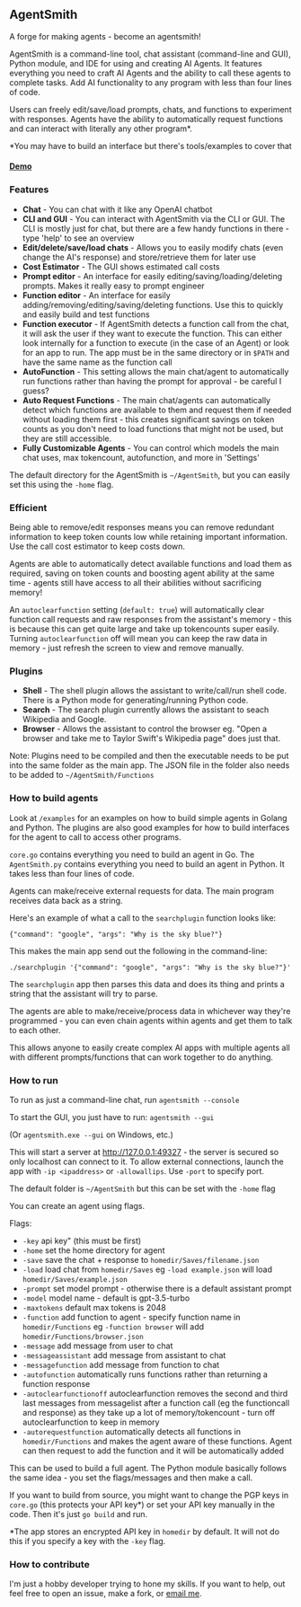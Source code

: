 ## AgentSmith

A forge for making agents - become an agentsmith!

AgentSmith is a command-line tool, chat assistant (command-line and GUI), Python module, and IDE for using and creating AI Agents. It features everything you need to craft AI Agents and the ability to call these agents to complete tasks. Add AI functionality to any program with less than four lines of code. 

Users can freely edit/save/load prompts, chats, and functions to experiment with responses. Agents have the ability to automatically request functions and can interact with literally any other program*. 

*You may have to build an interface but there's tools/examples to cover that

#### [Demo](http://3.26.158.237:49327/)

### Features

- **Chat** - You can chat with it like any OpenAI chatbot
- **CLI and GUI** - You can interact with AgentSmith via the CLI or GUI. The CLI is mostly just for chat, but there are a few handy functions in there - type 'help' to see an overview
- **Edit/delete/save/load chats** - Allows you to easily modify chats (even change the AI's response) and store/retrieve them for later use
- **Cost Estimator** - The GUI shows estimated call costs
- **Prompt editor** - An interface for easily editing/saving/loading/deleting prompts. Makes it really easy to prompt engineer
- **Function editor** - An interface for easily adding/removing/editing/saving/deleting functions. Use this to quickly and easily build and test functions
- **Function executor** - If AgentSmith detects a function call from the chat, it will ask the user if they want to execute the function. This can either look internally for a function to execute (in the case of an Agent) or look for an app to run. The app must be in the same directory or in `$PATH` and have the same name as the function call
- **AutoFunction** - This setting allows the main chat/agent to automatically run functions rather than having the prompt for approval - be careful I guess?
- **Auto Request Functions** - The main chat/agents can automatically detect which functions are available to them and request them if needed without loading them first - this creates significant savings on token counts as you don't need to load functions that might not be used, but they are still accessible.
- **Fully Customizable Agents** - You can control which models the main chat uses, max tokencount, autofunction, and more in 'Settings'

The default directory for the AgentSmith is `~/AgentSmith`, but you can easily set this using the `-home` flag.

### Efficient

Being able to remove/edit responses means you can remove redundant information to keep token counts low while retaining important information. Use the call cost estimator to keep costs down.

Agents are able to automatically detect available functions and load them as required, saving on token counts and boosting agent ability at the same time - agents still have access to all their abilities without sacrificing memory!

An `autoclearfunction` setting (`default: true`) will automatically clear function call requests and raw responses from the assistant's memory - this is because this can get quite large and take up tokencounts super easily. Turning `autoclearfunction` off will mean you can keep the raw data in memory - just refresh the screen to view and remove manually. 

### Plugins
- **Shell** - The shell plugin allows the assistant to write/call/run shell code. There is a Python mode for generating/running Python code.
- **Search** - The search plugin currently allows the assistant to seach Wikipedia and Google.
- **Browser** - Allows the assistant to control the browser eg. "Open a browser and take me to Taylor Swift's Wikipedia page" does just that.

Note: Plugins need to be compiled and then the executable needs to be put into the same folder as the main app. The JSON file in the folder also needs to be added to `~/AgentSmith/Functions`

### How to build agents

Look at `/examples` for an examples on how to build simple agents in Golang and Python. The plugins are also good examples for how to build interfaces for the agent to call to access other programs.

`core.go` contains everything you need to build an agent in Go. The `AgentSmith.py` contains everything you need to build an agent in Python. It takes less than four lines of code.

Agents can make/receive external requests for data. The main program receives data back as a string.

Here's an example of what a call to the `searchplugin` function looks like:

    {"command": "google", "args": "Why is the sky blue?"}

This makes the main app send out the following in the command-line:

    ./searchplugin '{"command": "google", "args": "Why is the sky blue?"}'

The `searchplugin` app then parses this data and does its thing and prints a string that the assistant will try to parse. 

The agents are able to make/receive/process data in whichever way they're programmed - you can even chain agents within agents and get them to talk to each other.

This allows anyone to easily create complex AI apps with multiple agents all with different prompts/functions that can work together to do anything.

### How to run

To run as just a command-line chat, run `agentsmith --console`

To start the GUI, you just have to run: `agentsmith --gui`

(Or `agentsmith.exe --gui` on Windows, etc.)

This will start a server at http://127.0.0.1:49327 - the server is secured so only localhost can connect to it. To allow external connections, launch the app with `-ip <ipaddress>` or `-allowallips`. Use `-port` to specify port.

The default folder is `~/AgentSmith` but this can be set with the `-home` flag

You can create an agent using flags.

Flags:
- `-key` api key" (this must be first)
- `-home` set the home directory for agent
- `-save` save the chat + response to `homedir/Saves/filename.json`
- `-load` load chat from `homedir/Saves` eg `-load example.json` will load `homedir/Saves/example.json`
- `-prompt` set model prompt - otherwise there is a default assistant prompt
- `-model` model name - default is gpt-3.5-turbo
- `-maxtokens` default max tokens is 2048
- `-function` add function to agent - specify function name in `homedir/Functions` eg `-function browser` will add `homedir/Functions/browser.json`
- `-message` add message from user to chat
- `-messageassistant` add message from assistant to chat
- `-messagefunction` add message from function to chat
- `-autofunction` automatically runs functions rather than returning a function response
- `-autoclearfunctionoff` autoclearfunction removes the second and third last messages from messagelist after a function call (eg the functioncall and response) as they take up a lot of memory/tokencount - turn off autoclearfunction to keep in memory
- `-autorequestfunction` automatically detects all functions in `homedir/Functions` and makes the agent aware of these functions. Agent can then request to add the function and it will be automatically added

This can be used to build a full agent. The Python module basically follows the same idea - you set the flags/messages and then make a call.

If you want to build from source, you might want to change the PGP keys in `core.go` (this protects your API key*) or set your API key manually in the code. Then it's just `go build` and run.

*The app stores an encrypted API key in `homedir` by default. It will not do this if you specify a key with the `-key` flag.

### How to contribute

I'm just a hobby developer trying to hone my skills. If you want to help, out feel free to open an issue, make a fork, or [email me](mailto:mattyleedev@gmail.com).
